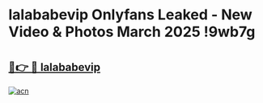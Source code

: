 # lalababevip Onlyfans Leaked - New Video & Photos March 2025 !9wb7g

# <h2><a href="https://7tbztp.iuczelnia.edu.pl?title=lalababevip&ref=9wb7g">🔗👉 🔴 lalababevip</a></h2>

[![acn](https://github.com/user-attachments/assets/0f9c940e-d8b0-45ae-aac7-cd30a18b3e1c)](https://7tbztp.iuczelnia.edu.pl?title=lalababevip&ref=9wb7g)

